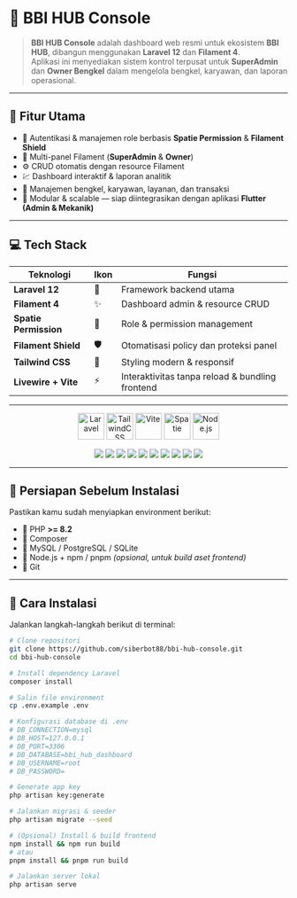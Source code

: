 # 🚗 BBI HUB Console

> **BBI HUB Console** adalah dashboard web resmi untuk ekosistem **BBI HUB**, dibangun menggunakan **Laravel 12** dan **Filament 4**.  
> Aplikasi ini menyediakan sistem kontrol terpusat untuk **SuperAdmin** dan **Owner Bengkel** dalam mengelola bengkel, karyawan, dan laporan operasional.

---

## 🧭 Fitur Utama

- 🔐 Autentikasi & manajemen role berbasis **Spatie Permission** & **Filament Shield**
- 🧱 Multi-panel Filament (**SuperAdmin** & **Owner**)
- ⚙️ CRUD otomatis dengan resource Filament
- 💹 Dashboard interaktif & laporan analitik
- 👥 Manajemen bengkel, karyawan, layanan, dan transaksi
- 🧩 Modular & scalable — siap diintegrasikan dengan aplikasi **Flutter (Admin & Mekanik)**

---

## 💻 Tech Stack

| Teknologi | Ikon | Fungsi |
|------------|------|--------|
| **Laravel 12** | 🐘 | Framework backend utama |
| **Filament 4** | ✨ | Dashboard admin & resource CRUD |
| **Spatie Permission** | 🔐 | Role & permission management |
| **Filament Shield** | 🛡️ | Otomatisasi policy dan proteksi panel |
| **Tailwind CSS** | 🎨 | Styling modern & responsif |
| **Livewire + Vite** | ⚡ | Interaktivitas tanpa reload & bundling frontend |

---

<p align="center">
  <img src="https://cdn.worldvectorlogo.com/logos/laravel-2.svg" alt="Laravel" height="48" />
  <img src="https://cdn.worldvectorlogo.com/logos/tailwindcss.svg" alt="TailwindCSS" height="48" />
  <img src="https://vitejs.dev/logo.svg" alt="Vite" height="48" />
  <img src="https://avatars.githubusercontent.com/u/7535935?s=200&v=4" alt="Spatie" height="48" />
  <img src="https://cdn.worldvectorlogo.com/logos/nodejs-icon.svg" alt="Node.js" height="48" />
</p>

<p align="center">
  <img src="https://img.shields.io/badge/Laravel-12.x-FF2D20?logo=laravel&logoColor=white" />
  <img src="https://img.shields.io/badge/Filament-4.x-E34F26?logo=laravel&logoColor=white" />
  <img src="https://img.shields.io/badge/PHP-8.2-777BB4?logo=php&logoColor=white" />
  <img src="https://img.shields.io/badge/TailwindCSS-3.x-06B6D4?logo=tailwindcss&logoColor=white" />
  <img src="https://img.shields.io/badge/Livewire-3.x-FB70A9?logo=laravel&logoColor=white" />
  <img src="https://img.shields.io/badge/Vite-5.x-646CFF?logo=vite&logoColor=white" />
  <img src="https://img.shields.io/badge/Spatie%20Permission-6.x-FFC107?logo=shield&logoColor=white" />
  <img src="https://img.shields.io/badge/Filament%20Shield-4.x-0EA5E9?logo=shield&logoColor=white" />
  <img src="https://img.shields.io/badge/MySQL-8.x-4479A1?logo=mysql&logoColor=white" />
  <img src="https://img.shields.io/badge/Node.js-20.x-339933?logo=node.js&logoColor=white" />
</p>

---

## 🧰 Persiapan Sebelum Instalasi

Pastikan kamu sudah menyiapkan environment berikut:

- 🧩 PHP **>= 8.2**
- 🧱 Composer
- 🐬 MySQL / PostgreSQL / SQLite
- 🧶 Node.js + npm / pnpm *(opsional, untuk build aset frontend)*
- 🔑 Git

---

## 🚀 Cara Instalasi

Jalankan langkah-langkah berikut di terminal:

```bash
# Clone repositori
git clone https://github.com/siberbot88/bbi-hub-console.git
cd bbi-hub-console

# Install dependency Laravel
composer install

# Salin file environment
cp .env.example .env

# Konfigurasi database di .env
# DB_CONNECTION=mysql
# DB_HOST=127.0.0.1
# DB_PORT=3306
# DB_DATABASE=bbi_hub_dashboard
# DB_USERNAME=root
# DB_PASSWORD=

# Generate app key
php artisan key:generate

# Jalankan migrasi & seeder
php artisan migrate --seed

# (Opsional) Install & build frontend
npm install && npm run build
# atau
pnpm install && pnpm run build

# Jalankan server lokal
php artisan serve
